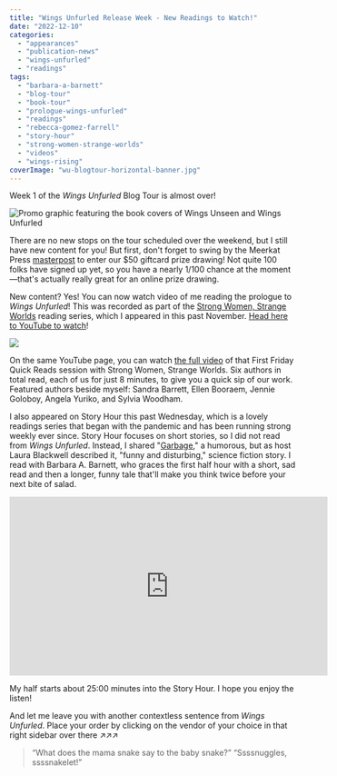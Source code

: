 ```yaml
---
title: "Wings Unfurled Release Week - New Readings to Watch!"
date: "2022-12-10"
categories:
  - "appearances"
  - "publication-news"
  - "wings-unfurled"
  - "readings"
tags:
  - "barbara-a-barnett"
  - "blog-tour"
  - "book-tour"
  - "prologue-wings-unfurled"
  - "readings"
  - "rebecca-gomez-farrell"
  - "story-hour"
  - "strong-women-strange-worlds"
  - "videos"
  - "wings-rising"
coverImage: "wu-blogtour-horizontal-banner.jpg"
---
```


Week 1 of the _Wings Unfurled_ Blog Tour is almost over!

![Promo graphic featuring the book covers of Wings Unseen and Wings Unfurled](https://d2ypg8o05lff0b.cloudfront.net/wp-content/uploads/sites/3/2022/12/06042806/wu-blogtour-horizontal-banner.jpg)

There are no new stops on the tour scheduled over the weekend, but I still have new content for you! But first, don't forget to swing by the Meerkat Press [masterpost](https://meerkatpress.com/wings-unfurled-blog-tour-giveaway/) to enter our $50 giftcard prize drawing! Not quite 100 folks have signed up yet, so you have a nearly 1/100 chance at the moment—that's actually really great for an online prize drawing.

New content? Yes! You can now watch video of me reading the prologue to _Wings Unfurled_! This was recorded as part of the [Strong Women, Strange Worlds](https://strongwomenstrangeworlds.weebly.com/) reading series, which I appeared in this past November. [Head here to YouTube to watch](https://youtu.be/oTnwgwFRCZ0)!

![](https://d2ypg8o05lff0b.cloudfront.net/wp-content/uploads/sites/3/2022/12/10222202/StrongWomenNov4.jpg)

On the same YouTube page, you can watch [the full video](https://www.youtube.com/watch?v=TEnyzLf9VWQ) of that First Friday Quick Reads session with Strong Women, Strange Worlds. Six authors in total read, each of us for just 8 minutes, to give you a quick sip of our work. Featured authors beside myself: Sandra Barrett, Ellen Booraem, Jennie Goloboy, Angela Yuriko, and Sylvia Woodham.

I also appeared on Story Hour this past Wednesday, which is a lovely readings series that began with the pandemic and has been running strong weekly ever since. Story Hour focuses on short stories, so I did not read from _Wings Unfurled_. Instead, I shared "[Garbage](/creative-works/garbage/)," a humorous, but as host Laura Blackwell described it, "funny and disturbing," science fiction story. I read with Barbara A. Barnett, who graces the first half hour with a short, sad read and then a longer, funny tale that'll make you think twice before your next bite of salad.

<iframe style="border: none; overflow: hidden;" src="https://www.facebook.com/plugins/video.php?href=https%3A%2F%2Fwww.facebook.com%2F100039975042631%2Fvideos%2F3291551131083873%2F&amp;show_text=0&amp;width=560" width="560" height="315" frameborder="0" scrolling="no" allowfullscreen="allowfullscreen"></iframe>

My half starts about 25:00 minutes into the Story Hour. I hope you enjoy the listen!

And let me leave you with another contextless sentence from _Wings Unfurled_. Place your order by clicking on the vendor of your choice in that right sidebar over there ↗↗↗

> “What does the mama snake say to the baby snake?” “Ssssnuggles, ssssnakelet!”
